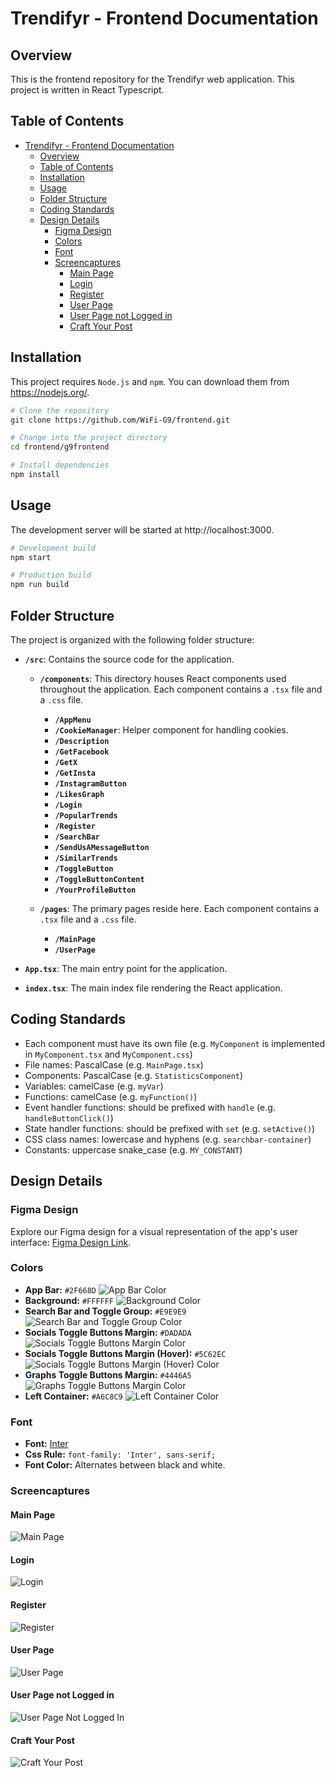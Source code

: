 # Trendifyr - Frontend Documentation

## Overview

This is the frontend repository for the Trendifyr web application. This project is written in React Typescript.

## Table of Contents

- [Trendifyr - Frontend Documentation](#trendifyr---frontend-documentation)
  - [Overview](#overview)
  - [Table of Contents](#table-of-contents)
  - [Installation](#installation)
  - [Usage](#usage)
  - [Folder Structure](#folder-structure)
  - [Coding Standards](#coding-standards)
  - [Design Details](#design-details)
    - [Figma Design](#figma-design)
    - [Colors](#colors)
    - [Font](#font)
    - [Screencaptures](#screencaptures)
      - [Main Page](#main-page)
      - [Login](#login)
      - [Register](#register)
      - [User Page](#user-page)
      - [User Page not Logged in](#user-page-not-logged-in)
      - [Craft Your Post](#craft-your-post)

## Installation

This project requires `Node.js` and `npm`. You can download them from https://nodejs.org/.

```bash
# Clone the repository
git clone https://github.com/WiFi-G9/frontend.git

# Change into the project directory
cd frontend/g9frontend

# Install dependencies
npm install
```

## Usage
The development server will be started at http://localhost:3000.

```bash
# Development build
npm start

# Production build
npm run build
```

## Folder Structure
The project is organized with the following folder structure:

- **`/src`**: Contains the source code for the application.

  - **`/components`**: This directory houses React components used throughout the application. Each component contains a `.tsx` file and a `.css` file.

    - **`/AppMenu`**
    - **`/CookieManager`**: Helper component for handling cookies.
    - **`/Description`**
    - **`/GetFacebook`**
    - **`/GetX`**
    - **`/GetInsta`**
    - **`/InstagramButton`**
    - **`/LikesGraph`**
    - **`/Login`**
    - **`/PopularTrends`**
    - **`/Register`**
    - **`/SearchBar`**
    - **`/SendUsAMessageButton`**
    - **`/SimilarTrends`**
    - **`/ToggleButton`**
    - **`/ToggleButtonContent`**
    - **`/YourProfileButton`**

  - **`/pages`**: The primary pages reside here. Each component contains a `.tsx` file and a `.css` file.
    - **`/MainPage`**
    - **`/UserPage`**

- **`App.tsx`**: The main entry point for the application.

- **`index.tsx`**: The main index file rendering the React application.

## Coding Standards
- Each component must have its own file (e.g. `MyComponent` is implemented in `MyComponent.tsx` and `MyComponent.css`)
- File names: PascalCase (e.g. `MainPage.tsx`)
- Components: PascalCase (e.g. `StatisticsComponent`)
- Variables: camelCase (e.g. `myVar`)
- Functions: camelCase (e.g. `myFunction()`)
- Event handler functions: should be prefixed with `handle` (e.g. `handleButtonClick()`)
- State handler functions: should be prefixed with `set` (e.g. `setActive()`)
- CSS class names: lowercase and hyphens (e.g. `searchbar-container`)
- Constants: uppercase snake_case (e.g. `MY_CONSTANT`)

## Design Details
### Figma Design
Explore our Figma design for a visual representation of the app's user interface: [Figma Design Link](https://www.figma.com/file/Uh9vPARq5iD8mRhU4EEG5T/Untitled?type=design&node-id=0%3A1&mode=design&t=Pcyr72X5dgWLsinH-1).

### Colors

- **App Bar:** `#2F668D` ![App Bar Color](https://placehold.co/5x5/2F668D/2F668D.png)
- **Background:** `#FFFFFF` ![Background Color](https://placehold.co/5x5/FFFFFF/FFFFFF.png)
- **Search Bar and Toggle Group:** `#E9E9E9` ![Search Bar and Toggle Group Color](https://placehold.co/5x5/E9E9E9/E9E9E9.png)
- **Socials Toggle Buttons Margin:** `#DADADA` ![Socials Toggle Buttons Margin Color](https://placehold.co/5x5/DADADA/DADADA.png)
- **Socials Toggle Buttons Margin (Hover):** `#5C62EC` ![Socials Toggle Buttons Margin (Hover) Color](https://placehold.co/5x5/5C62EC/5C62EC.png)
- **Graphs Toggle Buttons Margin:** `#4446A5` ![Graphs Toggle Buttons Margin Color](https://placehold.co/5x5/4446A5/4446A5.png)
- **Left Container:** `#A6C8C9` ![Left Container Color](https://placehold.co/5x5/A6C8C9/A6C8C9.png)

### Font

- **Font:** [Inter](https://fonts.google.com/specimen/Inter?preview.text=WiFi)
- **Css Rule:** `font-family: 'Inter', sans-serif;`
- **Font Color:** Alternates between black and white.

### Screencaptures

#### Main Page
![Main Page](docs/main_page_design.png "Main Page")

#### Login
![Login](docs/login_design.png "Login")

#### Register
![Register](docs/register_design.png "Register")

#### User Page
![User Page](docs/user_page.png "User Page")

#### User Page not Logged in
![User Page Not Logged In](docs/user_not_logged_in.png "User Page Not Logged In")

#### Craft Your Post
![Craft Your Post](docs/craft_your_post.png "Craft Your Post")